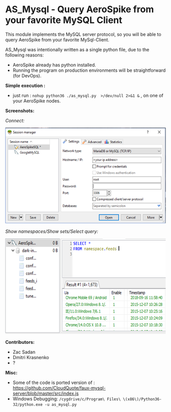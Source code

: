 # AS_Mysql - Query AeroSpike from your favorite MySQL Client

This module implements the MySQL server protocol, so you will be able to query AeroSpike from your favorite MySql-Client.

AS_Mysql was intentionally written as a single python file, due to the following reasons:

- AeroSpike already has python installed.
- Running the program on production environments will be straightforward (for DevOps).

**Simple execution :**

- just run : `nohup python36 ./as_mysql.py  >/dev/null 2>&1 &` , on one of your AeroSpike nodes.

**Screenshots:**


*Connect:*

<img src="README_imgs/connect.png" height="300">

*Show namespaces/Show sets/Select query:*

<img src="README_imgs/select.png" height="300">


**Contributors:**

- Zac Sadan
- Dmitri Krasnenko
- ?


**Misc:**

- Some of the code is ported version of : https://github.com/CloudQuote/faux-mysql-server/blob/master/src/index.js
- Windows Debugging: `/cygdrive/c/Program\ Files\ \(x86\)/Python36-32/python.exe -u as_mysql.py`
